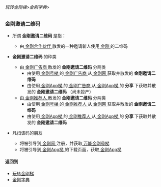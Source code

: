 ###### 玩转金刚梯>金刚字典>
### 金刚邀请二维码

- 所谓<Strong> 金刚邀请二维码 </Strong >是指：
  - 由[ 金刚合作伙伴 ](https://github.com/a2zitpro/web/blob/master/LadderFree/kkDictionary/KKPartner.md)散发的一种邀请新人使用[ 金刚 ](https://github.com/a2zitpro/web/blob/master/LadderFree/A.md)的二维码

- <Strong> 金刚邀请二维码 </Strong >的种类
  - 由[ 金刚广告商 ]()散发的<Strong> 金刚邀请二维码 </Strong>分两类
    - 由使用[ 金刚号梯  ]()的[ 金刚广告商 ]()从[ 金刚网 ]()获取并散发的<Strong> 金刚邀请二维码 </Strong>
    - 由使用[ 金刚App梯 ]()的[ 金刚广告商 ]()从[ 金刚App梯 ]()的<Strong> 分享 </Strong>下获取并散发的<Strong> 金刚邀请二维码 </Strong >（尚未投产）
  - 由[ 金刚推荐人 ]()散发的<Strong> 金刚邀请二维码 </Strong >分两类
    - 由使用[ 金刚号梯 ]()的[ 金刚推荐人 ]()从[ 金刚网 ]()获取并散发的<Strong> 金刚邀请二维码 </Strong >
    - 由使用[ 金刚App梯 ]()的[ 金刚推荐人 ]()从[ 金刚App梯 ]()的<Strong> 分享 </Strong>下获取并散发的<Strong> 金刚邀请二维码 </Strong >

- 凡扫该码的朋友
  - 将被引导到[ 金刚网 ]()注册，并获取[ 万能金刚号梯 ]()
  - 将被引导到[ 金刚App梯 ]()的下载页面，获取[ 金刚App梯 ]()



#### 返回到
- [玩转金刚梯](https://github.com/a2zitpro/web/blob/master/LadderFree/A.md)
- [金刚字典](https://github.com/a2zitpro/web/blob/master/LadderFree/kkDictionary/KKDictionary.md)



